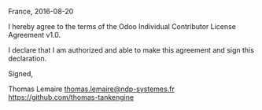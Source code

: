 France, 2016-08-20

I hereby agree to the terms of the Odoo Individual Contributor License
Agreement v1.0.

I declare that I am authorized and able to make this agreement and sign this
declaration.

Signed,

Thomas Lemaire thomas.lemaire@ndp-systemes.fr https://github.com/thomas-tankengine
